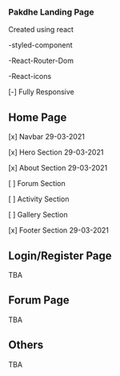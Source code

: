 ### Pakdhe Landing Page
Created using react 

-styled-component

-React-Router-Dom

-React-icons

[-] Fully Responsive
## Home Page
[x] Navbar 29-03-2021

[x] Hero Section 29-03-2021

[x] About Section 29-03-2021

[ ] Forum Section

[ ] Activity Section

[ ] Gallery Section

[x] Footer Section 29-03-2021


## Login/Register Page
TBA
## Forum Page
TBA
## Others
TBA